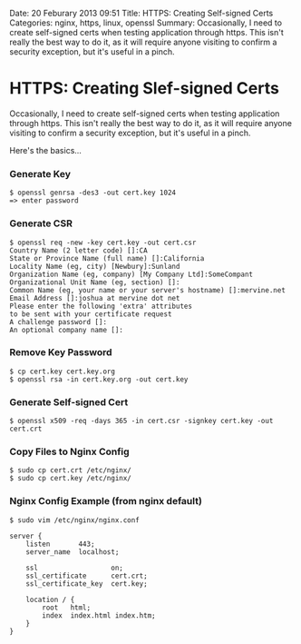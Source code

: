 Date: 20 Feburary 2013 09:51
Title: HTTPS: Creating Self-signed Certs
Categories: nginx, https, linux, openssl
Summary: Occasionally, I need to create self-signed certs when testing application through https. This isn't really the best way to do it, as it will require anyone visiting to confirm a security exception, but it's useful in a pinch.

# HTTPS: Creating Slef-signed Certs

Occasionally, I need to create self-signed certs when testing application through https. This isn't really the best way to do it, as it will require anyone visiting to confirm a security exception, but it's useful in a pinch.

Here's the basics...

### Generate Key


    $ openssl genrsa -des3 -out cert.key 1024
    => enter password

### Generate CSR

    $ openssl req -new -key cert.key -out cert.csr
    Country Name (2 letter code) []:CA
    State or Province Name (full name) []:California
    Locality Name (eg, city) [Newbury]:Sunland
    Organization Name (eg, company) [My Company Ltd]:SomeCompant
    Organizational Unit Name (eg, section) []:
    Common Name (eg, your name or your server's hostname) []:mervine.net
    Email Address []:joshua at mervine dot net
    Please enter the following 'extra' attributes
    to be sent with your certificate request
    A challenge password []:
    An optional company name []:

### Remove Key Password

    $ cp cert.key cert.key.org
    $ openssl rsa -in cert.key.org -out cert.key

### Generate Self-signed Cert

    $ openssl x509 -req -days 365 -in cert.csr -signkey cert.key -out cert.crt

### Copy Files to Nginx Config

    $ sudo cp cert.crt /etc/nginx/
    $ sudo cp cert.key /etc/nginx/

### Nginx Config Example (from nginx default)

    $ sudo vim /etc/nginx/nginx.conf

    server {
        listen       443;
        server_name  localhost;

        ssl                  on;
        ssl_certificate      cert.crt;
        ssl_certificate_key  cert.key;

        location / {
            root   html;
            index  index.html index.htm;
        }
    }
